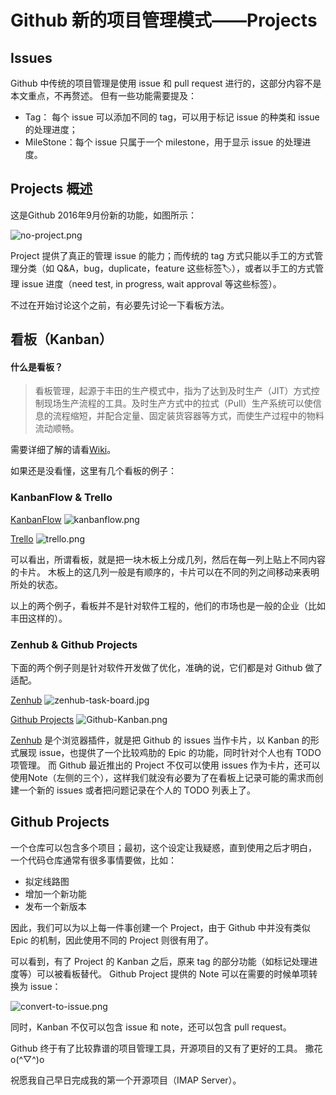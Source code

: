 # Github 新的项目管理模式——Projects

## Issues

Github 中传统的项目管理是使用 issue 和 pull request 进行的，这部分内容不是本文重点，不再赘述。 但有一些功能需要提及：

- Tag： 每个 issue 可以添加不同的 tag，可以用于标记 issue 的种类和 issue 的处理进度；
- MileStone：每个 issue 只属于一个 milestone，用于显示 issue 的处理进度。

## Projects 概述

这是Github 2016年9月份新的功能，如图所示：

![no-project.png](https://xn--8mr166hf6s.xn--fiqs8s/attachment/11/no-project.png)

Project 提供了真正的管理 issue 的能力；而传统的 tag 方式只能以手工的方式管理分类（如 Q&A，bug，duplicate，feature 这些标签🏷），或者以手工的方式管理 issue 进度（need test, in progress, wait approval 等这些标签）。

不过在开始讨论这个之前，有必要先讨论一下看板方法。

## 看板（Kanban）

#### 什么是看板？

> 看板管理，起源于丰田的生产模式中，指为了达到及时生产（JIT）方式控制现场生产流程的工具。及时生产方式中的拉式（Pull）生产系统可以使信息的流程缩短，并配合定量、固定装货容器等方式，而使生产过程中的物料流动顺畅。

需要详细了解的请看[Wiki](https://en.wikipedia.org/wiki/Kanban)。

如果还是没看懂，这里有几个看板的例子：

### KanbanFlow & Trello

[KanbanFlow](https://kanbanflow.com/) ![kanbanflow.png](https://xn--8mr166hf6s.xn--fiqs8s/attachment/11/kanbanflow.png)

[Trello](https://trello.com/) ![trello.png](https://xn--8mr166hf6s.xn--fiqs8s/attachment/11/trello.png)

可以看出，所谓看板，就是把一块木板上分成几列，然后在每一列上贴上不同内容的卡片。 木板上的这几列一般是有顺序的，卡片可以在不同的列之间移动来表明所处的状态。

以上的两个例子，看板并不是针对软件工程的，他们的市场也是一般的企业（比如丰田这样的）。

### Zenhub & Github Projects

下面的两个例子则是针对软件开发做了优化，准确的说，它们都是对 Github 做了适配。

[Zenhub](https://www.zenhub.com/) ![zenhub-task-board.jpg](https://xn--8mr166hf6s.xn--fiqs8s/attachment/11/zenhub-task-board.jpg)

[Github Projects](https://help.github.com/categories/managing-your-work-on-github) ![Github-Kanban.png](https://xn--8mr166hf6s.xn--fiqs8s/attachment/11/Github-Kanban.png)

[Zenhub](https://www.zenhub.com/) 是个浏览器插件，就是把 Github 的 issues 当作卡片，以 Kanban 的形式展现 issue，也提供了一个比较鸡肋的 Epic 的功能，同时针对个人也有 TODO 项管理。
而 Github 最近推出的 Project 不仅可以使用 issues 作为卡片，还可以使用Note（左侧的三个），这样我们就没有必要为了在看板上记录可能的需求而创建一个新的 issues 或者把问题记录在个人的 TODO 列表上了。

## Github Projects

一个仓库可以包含多个项目；最初，这个设定让我疑惑，直到使用之后才明白， 一个代码仓库通常有很多事情要做，比如：

- 拟定线路图
- 增加一个新功能
- 发布一个新版本

因此，我们可以为以上每一件事创建一个 Project，由于 Github 中并没有类似 Epic 的机制，因此使用不同的 Project 则很有用了。

可以看到，有了 Project 的 Kanban 之后，原来 tag 的部分功能（如标记处理进度等）可以被看板替代。 Github Project 提供的 Note 可以在需要的时候单项转换为 issue：

![convert-to-issue.png](https://xn--8mr166hf6s.xn--fiqs8s/attachment/11/convert-to-issue.png)

同时，Kanban 不仅可以包含 issue 和 note，还可以包含 pull request。

Github 终于有了比较靠谱的项目管理工具，开源项目的又有了更好的工具。 撒花o(^▽^)o

祝愿我自己早日完成我的第一个开源项目（IMAP Server）。